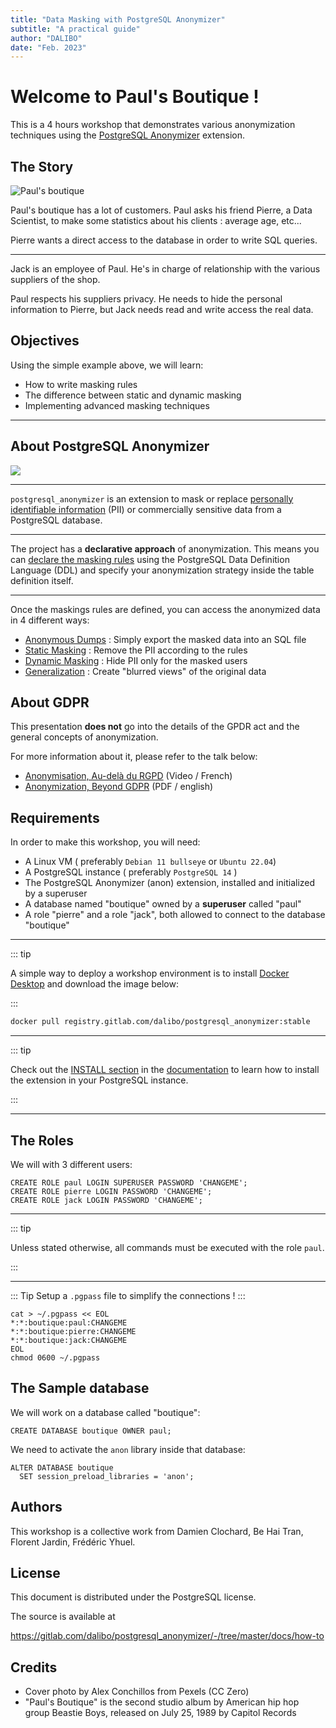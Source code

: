 ```yaml
---
title: "Data Masking with PostgreSQL Anonymizer"
subtitle: "A practical guide"
author: "DALIBO"
date: "Feb. 2023"
---
```



# Welcome to Paul's Boutique !

This is a 4 hours workshop that demonstrates various anonymization
techniques using the [PostgreSQL Anonymizer] extension.

[PostgreSQL Anonymizer]: https://labs.dalibo.com/postgresql_anonymizer

## The Story

![Paul's boutique](img/boutique.jpg)


Paul's boutique has a lot of customers. Paul asks his friend Pierre, a
Data Scientist, to make some statistics about his clients : average age,
etc...

Pierre wants a direct access to the database in order to write SQL
queries.

----


Jack is an employee of Paul. He's in charge of relationship with the
various suppliers of the shop.

Paul respects his suppliers privacy. He needs to hide the personal
information to Pierre, but Jack needs read and write access the real
data.


## Objectives

Using the simple example above, we will learn:

-   How to write masking rules
-   The difference between static and dynamic masking
-   Implementing advanced masking techniques

----

## About PostgreSQL Anonymizer

![](./img/logo.png)

------------------------------------------------------------------------

`postgresql_anonymizer` is an extension to mask or replace [personally
identifiable
information](https://en.wikipedia.org/wiki/Personally_identifiable_information)
(PII) or commercially sensitive data from a PostgreSQL database.

------------------------------------------------------------------------

The project has a **declarative approach** of anonymization. This means
you can [declare the masking rules]
using the PostgreSQL Data Definition Language (DDL) and specify your
anonymization strategy inside the table definition itself.

------------------------------------------------------------------------

Once the maskings rules are defined, you can access the anonymized data
in 4 different ways:

* [Anonymous Dumps] : Simply export the masked data into an SQL file
* [Static Masking] : Remove the PII according to the rules
* [Dynamic Masking] : Hide PII only for the masked users
* [Generalization] : Create "blurred views" of the original data


[personally identifiable information]: https://en.wikipedia.org/wiki/Personally_identifiable_information
[declare the masking rules]: https://postgresql-anonymizer.readthedocs.io/en/stable/declare_masking_rules

[Anonymous Dumps]: https://postgresql-anonymizer.readthedocs.io/en/stable/anonymous_dumps
[Static Masking]: https://postgresql-anonymizer.readthedocs.io/en/stable/static_masking
[Dynamic Masking]: https://postgresql-anonymizer.readthedocs.io/en/stable/dynamic_masking
[Masking Functions]: https://postgresql-anonymizer.readthedocs.io/en/stable/masking_functions
[Generalization]: https://postgresql-anonymizer.readthedocs.io/en/stable/generalization
[detection]: https://postgresql-anonymizer.readthedocs.io/en/stable/detection



## About GDPR

This presentation **does not** go into the details of the GPDR act and the
general concepts of anonymization.

For more information about it, please refer to the talk below:

-   [Anonymisation, Au-delà du RGPD](https://www.youtube.com/watch?v=KGSlp4UygdU) (Video / French)
-   [Anonymization, Beyond GDPR](https://public.dalibo.com/exports/conferences/_archives/_2019/20191016_anonymisation_beyond_GDPR/anonymisation_beyond_gdpr.pdf)
    (PDF / english)


## Requirements

In order to make this workshop, you will need:

-   A Linux VM ( preferably `Debian 11 bullseye` or `Ubuntu 22.04`)
-   A PostgreSQL instance ( preferably `PostgreSQL 14` )
-   The PostgreSQL Anonymizer (anon) extension, installed and
    initialized by a superuser
-   A database named "boutique" owned by a **superuser** called "paul"
-   A role "pierre" and a role "jack", both allowed to connect to
    the database "boutique"

------------------------------------------------------------------------

::: tip

A simple way to deploy a workshop environment is to install [Docker Desktop]
and download the image below:

:::

``` bash
docker pull registry.gitlab.com/dalibo/postgresql_anonymizer:stable
```

[Docker Desktop]: https://www.docker.com/products/docker-desktop/





----

::: tip

Check out the [INSTALL section](https://postgresql-anonymizer.readthedocs.io/en/stable/INSTALL)
in the [documentation](https://postgresql-anonymizer.readthedocs.io/en/stable/)
to learn how to install the extension in your PostgreSQL instance.

:::

----

## The Roles

We will with 3 different users:

``` { .run-postgres user=postgres dbname=postgres show_result=false }
CREATE ROLE paul LOGIN SUPERUSER PASSWORD 'CHANGEME';
CREATE ROLE pierre LOGIN PASSWORD 'CHANGEME';
CREATE ROLE jack LOGIN PASSWORD 'CHANGEME';
```

---

::: tip

Unless stated otherwise, all commands must be executed with the role
`paul`.

:::

---

::: Tip
Setup a `.pgpass` file to simplify the connections !
:::

```console
cat > ~/.pgpass << EOL
*:*:boutique:paul:CHANGEME
*:*:boutique:pierre:CHANGEME
*:*:boutique:jack:CHANGEME
EOL
chmod 0600 ~/.pgpass
```



## The Sample database

We will work on a database called "boutique":

``` { .run-postgres user=postgres dbname=postgres }
CREATE DATABASE boutique OWNER paul;
```

We need to activate the `anon` library inside that database:

``` { .run-postgres user=postgres dbname=postgres }
ALTER DATABASE boutique
  SET session_preload_libraries = 'anon';
```



## Authors

This workshop is a collective work from Damien Clochard, Be Hai Tran,
Florent Jardin, Frédéric Yhuel.


## License

This document is distributed under the PostgreSQL license.

The source is available at

<https://gitlab.com/dalibo/postgresql_anonymizer/-/tree/master/docs/how-to>


## Credits

-   Cover photo by Alex Conchillos from Pexels (CC Zero)
-   "Paul's Boutique" is the second studio album by American hip hop
    group Beastie Boys, released on July 25, 1989 by Capitol Records
